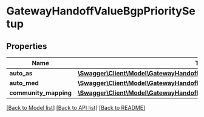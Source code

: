 # GatewayHandoffValueBgpPrioritySetup

## Properties
Name | Type | Description | Notes
------------ | ------------- | ------------- | -------------
**auto_as** | [**\Swagger\Client\Model\GatewayHandoffValueBgpPrioritySetupAutoAs**](GatewayHandoffValueBgpPrioritySetupAutoAs.md) |  | [optional] 
**auto_med** | [**\Swagger\Client\Model\GatewayHandoffValueBgpPrioritySetupAutoAs**](GatewayHandoffValueBgpPrioritySetupAutoAs.md) |  | [optional] 
**community_mapping** | [**\Swagger\Client\Model\GatewayHandoffValueBgpPrioritySetupCommunityMapping**](GatewayHandoffValueBgpPrioritySetupCommunityMapping.md) |  | [optional] 

[[Back to Model list]](../README.md#documentation-for-models) [[Back to API list]](../README.md#documentation-for-api-endpoints) [[Back to README]](../README.md)


